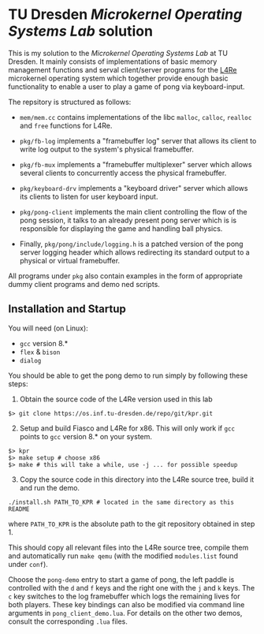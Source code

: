 # TU Dresden _Microkernel Operating Systems Lab_ solution

This is my solution to the _Microkernel Operating Systems Lab_ at TU
Dresden. It mainly consists of implementations of basic memory management
functions and serval client/server programs for the
[L4Re](https://github.com/kernkonzept/l4re-core) microkernel operating system
which together provide enough basic functionality to enable a user to play a
game of pong via keyboard-input.

The repsitory is structured as follows:

* `mem/mem.cc` contains implementations of the libc `malloc`, `calloc`,
  `realloc` and `free` functions for L4Re.

* `pkg/fb-log` implements a "framebuffer log" server that allows its client to
  write log output to the system's physical framebuffer.

* `pkg/fb-mux` implements a "framebuffer multiplexer" server which allows
  several clients to concurrently access the physical framebuffer.

* `pkg/keyboard-drv` implements a "keyboard driver" server which allows its
  clients to listen for user keyboard input.

* `pkg/pong-client` implements the main client controlling the flow of the pong
  session, it talks to an already present pong server which is is responsible
  for displaying the game and handling ball physics.

* Finally, `pkg/pong/include/logging.h` is a patched version of the pong server
  logging header which allows redirecting its standard output to a physical or
  virtual framebuffer.

All programs under `pkg` also contain examples in the form of appropriate dummy
client programs and demo ned scripts.

## Installation and Startup

You will need (on Linux):
* `gcc` version 8.\*
* `flex` & `bison`
* `dialog`

You should be able to get the pong demo to run simply by following these steps:

1. Obtain the source code of the L4Re version used in this lab

```
$> git clone https://os.inf.tu-dresden.de/repo/git/kpr.git
```

2. Setup and build Fiasco and L4Re for x86. This will only work if `gcc` points
to `gcc` version 8.\* on your system.

```
$> kpr
$> make setup # choose x86
$> make # this will take a while, use -j ... for possible speedup
```

3. Copy the source code in this directory into the L4Re source tree, build it
and run the demo.

```
./install.sh PATH_TO_KPR # located in the same directory as this README
```

where `PATH_TO_KPR` is the absolute path to the git repository obtained in step 1.

This should copy all relevant files into the L4Re source tree, compile them
and automatically run `make qemu` (with the modified `modules.list` found under
`conf`).

Choose the `pong-demo` entry to start a game of pong, the left paddle is
controlled with the `d` and `f` keys and the right one with the `j` and `k`
keys. The `c` key switches to the log framebuffer which logs the remaining
lives for both players. These key bindings can also be modified via command
line arguments in `pong_client_demo.lua`. For details on the other two demos,
consult the corresponding `.lua` files.
